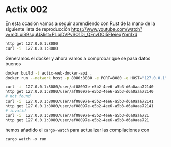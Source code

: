 # Actix 002

En esta ocasión vamos a seguir aprendiendo con Rust de la mano de la siguiente lista de reproducción https://www.youtube.com/watch?v=m0LuiS9squU&list=PLojDVPvSO1Di_QEnvDOI5FIeieqYpm1xd 

```sh
http get 127.0.0.1:8080
curl -i  127.0.0.1:8080
```

Generamos el docker y ahora vamos a comprobar que se pasa datos buenos
```sh
docker build -t actix-web-docker-api .
docker run --network host -p 8080:8080 -e PORT=8080 -e HOST="127.0.0.1" actix-web-docker-api
```

```sh
curl -i  127.0.0.1:8080/user/af08097e-e5b2-4ee6-a5b3-d6a0aaa72140
http get 127.0.0.1:8080/user/af08097e-e5b2-4ee6-a5b3-d6a0aaa72140
# not found
curl -i  127.0.0.1:8080/user/af08097e-e5b2-4ee6-a5b3-d6a0aaa72141
http get 127.0.0.1:8080/user/af08097e-e5b2-4ee6-a5b3-d6a0aaa72141
# invalid
curl -i  127.0.0.1:8080/user/af08097e-e5b2-4ee6-a5b3-d6a0aaa721
http get 127.0.0.1:8080/user/af08097e-e5b2-4ee6-a5b3-d6a0aaa721
```

hemos añadido el `cargo-watch` para actualizar las compilaciones con
```
cargo watch -x run
```
